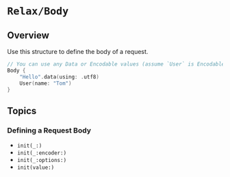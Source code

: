 # ``Relax/Body``

## Overview

Use this structure to define the body of a request.

```swift
// You can use any Data or Encodable values (assume `User` is Encodable)
Body {
    "Hello".data(using: .utf8)
    User(name: "Tom")
}
```

## Topics

### Defining a Request Body

- ``init(_:)``
- ``init(_:encoder:)``
- ``init(_:options:)``
- ``init(value:)``
